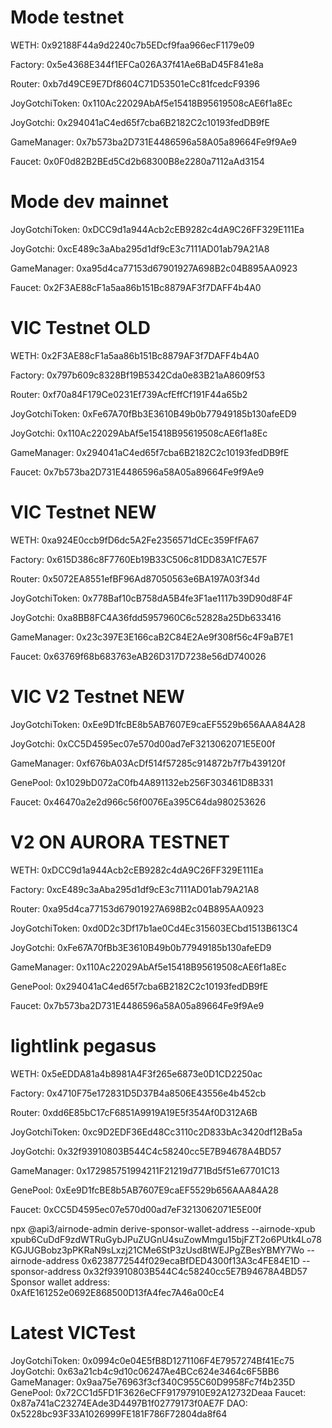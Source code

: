 # Mode testnet

WETH: 0x92188F44a9d2240c7b5EDcf9faa966ecF1179e09

Factory: 0x5e4368E344f1EFCa026A37f41Ae6BaD45F841e8a

Router: 0xb7d49CE9E7Df8604C71D53501eCc81fcedcF9396

JoyGotchiToken: 0x110Ac22029AbAf5e15418B95619508cAE6f1a8Ec

JoyGotchi: 0x294041aC4ed65f7cba6B2182C2c10193fedDB9fE

GameManager: 0x7b573ba2D731E4486596a58A05a89664Fe9f9Ae9

Faucet: 0x0F0d82B2BEd5Cd2b68300B8e2280a7112aAd3154

# Mode dev mainnet

JoyGotchiToken: 0xDCC9d1a944Acb2cEB9282c4dA9C26FF329E111Ea

JoyGotchi: 0xcE489c3aAba295d1df9cE3c7111AD01ab79A21A8

GameManager: 0xa95d4ca77153d67901927A698B2c04B895AA0923

Faucet: 0x2F3AE88cF1a5aa86b151Bc8879AF3f7DAFF4b4A0

# VIC Testnet OLD

WETH: 0x2F3AE88cF1a5aa86b151Bc8879AF3f7DAFF4b4A0

Factory: 0x797b609c8328Bf19B5342Cda0e83B21aA8609f53

Router: 0xf70a84F179Ce0231Ef739AcfEffCf191F44a65b2

JoyGotchiToken: 0xFe67A70fBb3E3610B49b0b77949185b130afeED9

JoyGotchi: 0x110Ac22029AbAf5e15418B95619508cAE6f1a8Ec

GameManager: 0x294041aC4ed65f7cba6B2182C2c10193fedDB9fE

Faucet: 0x7b573ba2D731E4486596a58A05a89664Fe9f9Ae9

# VIC Testnet NEW

WETH: 0xa924E0ccb9fD6dc5A2Fe2356571dCEc359FfFA67

Factory: 0x615D386c8F7760Eb19B33C506c81DD83A1C7E57F

Router: 0x5072EA8551efBF96Ad87050563e6BA197A03f34d

JoyGotchiToken: 0x778Baf10cB758dA5B4fe3F1ae1117b39D90d8F4F

JoyGotchi: 0xa8BB8FC4A36fdd5957960C6c52828a25Db633416

GameManager: 0x23c397E3E166caB2C84E2Ae9f308f56c4F9aB7E1

Faucet: 0x63769f68b683763eAB26D317D7238e56dD740026

# VIC V2 Testnet NEW

JoyGotchiToken: 0xEe9D1fcBE8b5AB7607E9caEF5529b656AAA84A28

JoyGotchi: 0xCC5D4595ec07e570d00ad7eF3213062071E5E00f

GameManager: 0xf676bA03AcDf514f57285c914872b7f7b439120f

GenePool: 0x1029bD072aC0fb4A891132eb256F303461D8B331

Faucet: 0x46470a2e2d966c56f0076Ea395C64da980253626

# V2 ON AURORA TESTNET

WETH: 0xDCC9d1a944Acb2cEB9282c4dA9C26FF329E111Ea

Factory: 0xcE489c3aAba295d1df9cE3c7111AD01ab79A21A8

Router: 0xa95d4ca77153d67901927A698B2c04B895AA0923

JoyGotchiToken: 0xd0D2c3Df17b1ae0Cd4Ec315603ECbd1513B613C4

JoyGotchi: 0xFe67A70fBb3E3610B49b0b77949185b130afeED9

GameManager: 0x110Ac22029AbAf5e15418B95619508cAE6f1a8Ec

GenePool: 0x294041aC4ed65f7cba6B2182C2c10193fedDB9fE

Faucet: 0x7b573ba2D731E4486596a58A05a89664Fe9f9Ae9

# lightlink pegasus

WETH: 0x5eEDDA81a4b8981A4F3f265e6873e0D1CD2250ac

Factory: 0x4710F75e172831D5D37B4a8506E43556e4b452cb

Router: 0xdd6E85bC17cF6851A9919A19E5f354Af0D312A6B

JoyGotchiToken: 0xc9D2EDF36Ed48Cc3110c2D833bAc3420df12Ba5a

JoyGotchi: 0x32f93910803B544C4c58240cc5E7B94678A4BD57

GameManager: 0x172985751994211F21219d771Bd5f51e67701C13

GenePool: 0xEe9D1fcBE8b5AB7607E9caEF5529b656AAA84A28

Faucet: 0xCC5D4595ec07e570d00ad7eF3213062071E5E00f

npx @api3/airnode-admin derive-sponsor-wallet-address --airnode-xpub xpub6CuDdF9zdWTRuGybJPuZUGnU4suZowMmgu15bjFZT2o6PUtk4Lo78KGJUGBobz3pPKRaN9sLxzj21CMe6StP3zUsd8tWEJPgZBesYBMY7Wo --airnode-address 0x6238772544f029ecaBfDED4300f13A3c4FE84E1D --sponsor-address 0x32f93910803B544C4c58240cc5E7B94678A4BD57
Sponsor wallet address: 0xAfE161252e0692E868500D13fA4fec7A46a00cE4



# Latest VICTest

JoyGotchiToken: 0x0994c0e04E5fB8D1271106F4E7957274Bf41Ec75
JoyGotchi: 0x63a21cb4c9d10c06247Ae4BCc624e3464c6F5BB6
GameManager: 0x9aa75e76963f3cf340C955C60D9958Fc7f4b235D
GenePool: 0x72CC1d5FD1F3626eCFF91797910E92A12732Deaa
Faucet: 0x87a741aC23274EAde3D4497B1f02779173f0AE7F
DAO: 0x5228bc93F33A1026999FE181F786F72804da8f64